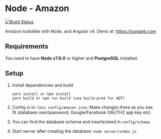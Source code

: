 # Node - Amazon
[![Build Status](https://travis-ci.org/sumanbh/node-amazon.svg?branch=master)](https://travis-ci.org/sumanbh/node-amazon)

Amazon lookalike with Node, and Angular v4. Demo at: https://sumanb.com

## Requirements
You need to have **Node v7.6.0** or higher and **PostgreSQL** installed.

## Setup
1. Install dependencies and build
    ```
    yarn install or npm install
    yarn build or npm run build (use build-prod for AOT)
    ```
    
2. Config is in: ``less config/amazon.json``. Make changes there as you see fit (database user/password, Google/Facebook OAUTH2 app key etc)
    
3. You can find the database schema and inserts/seed in ```config/schema```

4. Start server after creating the database: ```node server/index.js```
